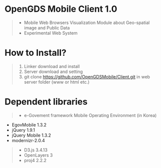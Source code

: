 OpenGDS Mobile Client 1.0
======
> + Mobile Web Browsers Visualization Module about Geo-spatial image and Public Data
> + Experimental Web System

How to Install?
======
> 1. Linker download and install
> 1. Server download and setting 
> 1. git clone https://github.com/OpenGDSMobile/Client.git in web server folder (www or html etc.)

Dependent libraries
======
> + e-Govement framework Mobile Operating Environment (in Korea) 
 - EgovMobile 1.3.2
 - jQuery 1.9.1
 - jQuery Mobile 1.3.2
 - modernizr-2.0.4
> + D3.js 3.4.13
> + OpenLayers 3
> + proj4 2.2.2





